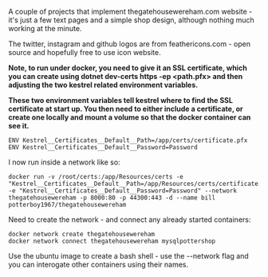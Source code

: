 A couple of projects that implement thegatehousewereham.com website - it's just a few text pages and a simple shop design, although nothing much working at the minute.

The twitter, instagram and github logos are from feathericons.com - open source and hopefully free to use icon website.

**Note, to run under docker, you need to give it an SSL certificate, which you can create using dotnet dev-certs https -ep <path.pfx> and then adjusting the two kestrel related environment variables.**

**These two environment variables tell kestrel where to find the SSL certificate at start up.  You then need to either include a certificate, or create one locally and mount a volume so that the docker container can see it.**

    ENV Kestrel__Certificates__Default__Path=/app/certs/certificate.pfx
    ENV Kestrel__Certificates__Default__Password=Password


I now run inside a network like so:

    docker run -v /root/certs:/app/Resources/certs -e "Kestrel__Certificates__Default__Path=/app/Resources/certs/certificate.pfx" -e "Kestrel__Certificates__Default__Password=Password" --network thegatehousewereham -p 8000:80 -p 44300:443 -d --name bill potterboy1967/thegatehousewereham

Need to create the network - and connect any already started containers:

    docker network create thegatehousewereham
    docker network connect thegatehousewereham mysqlpottershop

Use the ubuntu image to create a bash shell - use the --network flag and you can interogate other containers using their names.
